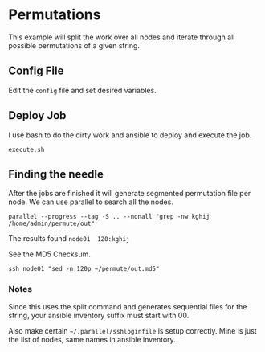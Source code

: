 # Permutations

This example will split the work over all nodes and iterate through all possible permutations of a given string.

## Config File

Edit the `config` file and set desired variables.

## Deploy Job

I use bash to do the dirty work and ansible to deploy and execute the job.

`execute.sh`

## Finding the needle

After the jobs are finished it will generate segmented permutation file per node. We can use parallel to search all the nodes.

`parallel --progress --tag -S .. --nonall "grep -nw kghij /home/admin/permute/out"`

The results found `node01  120:kghij`

See the MD5 Checksum.

`ssh node01 "sed -n 120p ~/permute/out.md5"`

### Notes

Since this uses the split command and generates sequential files for the string, your ansible inventory suffix must start with 00.

Also make certain `~/.parallel/sshloginfile` is setup correctly. Mine is just the list of nodes, same names in ansible inventory.


